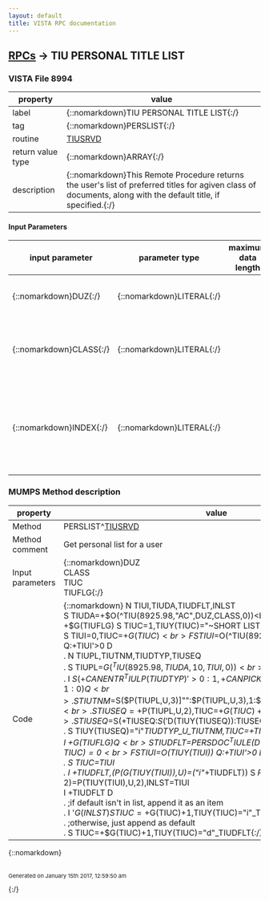 ```yaml
---
layout: default
title: VISTA RPC documentation
---
```




## [RPCs](TableOfContent.md) &#8594; TIU PERSONAL TITLE LIST 



### VISTA File 8994 


 property | value 
--- | --- 
 label | {::nomarkdown}TIU PERSONAL TITLE LIST{:/}
 tag | {::nomarkdown}PERSLIST{:/}
 routine | [TIUSRVD](http://code.osehra.org/dox/Routine_TIUSRVD_source.html)
 return value type | {::nomarkdown}ARRAY{:/}
 description | {::nomarkdown}This Remote Procedure returns the user's list of preferred titles for agiven class of documents, along with the default title, if specified.{:/}

#### Input Parameters

| input parameter | parameter type | maximum data length | required | description | 
| --- | --- | --- | --- | --- | 
| {::nomarkdown}DUZ{:/} | {::nomarkdown}LITERAL{:/} |  | {::nomarkdown}true{:/} | {::nomarkdown}This is the user's ID number (Pointer to file 200).{:/} | 
| {::nomarkdown}CLASS{:/} | {::nomarkdown}LITERAL{:/} |  |  | {::nomarkdown}This is the Class of Documents (Pointer to file 8925.1) from which thetitle is to be selected.{:/} | 
| {::nomarkdown}INDEX{:/} | {::nomarkdown}LITERAL{:/} |  | {::nomarkdown}true{:/} | {::nomarkdown}This is the array subscript from which to begin incrementing (in the eventthat the preferred list is to be appended to an existing array).{:/} | 


### MUMPS Method description

 property | value 
 --- | --- 
 Method | PERSLIST^[TIUSRVD](http://code.osehra.org/dox/Routine_TIUSRVD_source.html)
 Method comment | Get personal list for a user
 Input parameters | {::nomarkdown}DUZ<br>CLASS<br>TIUC<br>TIUFLG{:/}
 Code | {::nomarkdown}  N TIUI,TIUDA,TIUDFLT,INLST<br> S TIUDA=+$O(^TIU(8925.98,"AC",DUZ,CLASS,0))<br> Q:+TIUDA'>0<br> I +$G(TIUFLG) S TIUC=1,TIUY(TIUC)="~SHORT LIST"<br> S TIUI=0,TIUC=+$G(TIUC)<br> F  S TIUI=$O(^TIU(8925.98,TIUDA,10,TIUI)) Q:+TIUI'>0  D<br> . N TIUPL,TIUTNM,TIUDTYP,TIUSEQ<br> . S TIUPL=$G(^TIU(8925.98,TIUDA,10,TIUI,0))<br> . S TIUDTYP=$P(TIUPL,U)<br> . I $S(+$$CANENTR^TIULP(TIUDTYP)'>0:1,+$$CANPICK^TIULP(TIUDTYP)'>0:1,1:0) Q<br> . S TIUTNM=$S($P(TIUPL,U,3)]"":$P(TIUPL,U,3),1:$$PNAME^TIULC1(+TIUDTYP))<br> . S TIUSEQ=+$P(TIUPL,U,2),TIUC=+$G(TIUC)+1<br> . S TIUSEQ=$S(+TIUSEQ:$S('$D(TIUY(TIUSEQ)):TIUSEQ,1:(TIUSEQ+1)),1:TIUC)<br> . S TIUY(TIUSEQ)="i"_TIUDTYP_U_TIUTNM,TIUC=+TIUSEQ<br> I +$G(TIUFLG) Q<br> S TIUDFLT=$$PERSDOC^TIULE(DUZ,+CLASS)<br> S (TIUI,TIUC)=0<br> F  S TIUI=$O(TIUY(TIUI)) Q:+TIUI'>0  D<br> . S TIUC=TIUI<br> . I +TIUDFLT,($P($G(TIUY(TIUI)),U)=("i"_+TIUDFLT)) S $P(TIUDFLT,U,2)=$P(TIUY(TIUI),U,2),INLST=TIUI<br> I +TIUDFLT D<br> . ;if default isn't in list, append it as an item<br> . I '$G(INLST) S TIUC=+$G(TIUC)+1,TIUY(TIUC)="i"_TIUDFLT<br> . ;otherwise, just append as default<br> . S TIUC=+$G(TIUC)+1,TIUY(TIUC)="d"_TIUDFLT{:/}

{::nomarkdown} <br/><br/><p style="font-size: 11px">Generated on January 15th 2017, 12:59:50 am</p>{:/}